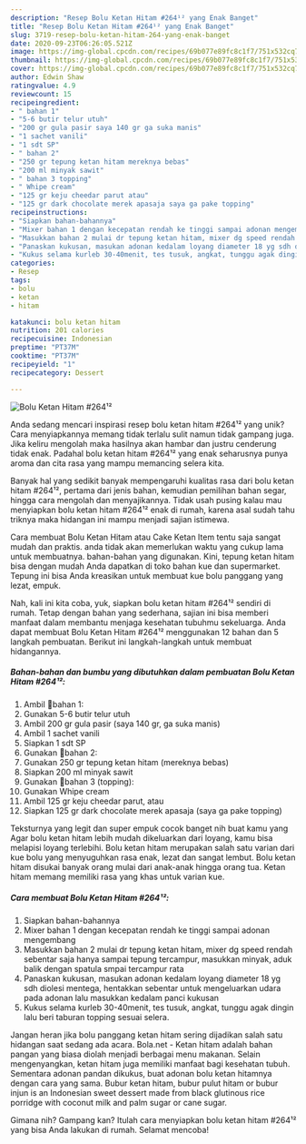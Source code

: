 ```yaml
---
description: "Resep Bolu Ketan Hitam #264¹² yang Enak Banget"
title: "Resep Bolu Ketan Hitam #264¹² yang Enak Banget"
slug: 3719-resep-bolu-ketan-hitam-264-yang-enak-banget
date: 2020-09-23T06:26:05.521Z
image: https://img-global.cpcdn.com/recipes/69b077e89fc8c1f7/751x532cq70/bolu-ketan-hitam-264-foto-resep-utama.jpg
thumbnail: https://img-global.cpcdn.com/recipes/69b077e89fc8c1f7/751x532cq70/bolu-ketan-hitam-264-foto-resep-utama.jpg
cover: https://img-global.cpcdn.com/recipes/69b077e89fc8c1f7/751x532cq70/bolu-ketan-hitam-264-foto-resep-utama.jpg
author: Edwin Shaw
ratingvalue: 4.9
reviewcount: 15
recipeingredient:
- " bahan 1"
- "5-6 butir telur utuh"
- "200 gr gula pasir saya 140 gr ga suka manis"
- "1 sachet vanili"
- "1 sdt SP"
- " bahan 2"
- "250 gr tepung ketan hitam mereknya bebas"
- "200 ml minyak sawit"
- " bahan 3 topping"
- " Whipe cream"
- "125 gr keju cheedar parut atau"
- "125 gr dark chocolate merek apasaja saya ga pake topping"
recipeinstructions:
- "Siapkan bahan-bahannya"
- "Mixer bahan 1 dengan kecepatan rendah ke tinggi sampai adonan mengembang"
- "Masukkan bahan 2 mulai dr tepung ketan hitam, mixer dg speed rendah sebentar saja hanya sampai tepung tercampur, masukkan minyak, aduk balik dengan spatula smpai tercampur rata"
- "Panaskan kukusan, masukan adonan kedalam loyang diameter 18 yg sdh diolesi mentega, hentakkan sebentar untuk mengeluarkan udara pada adonan lalu masukkan kedalam panci kukusan"
- "Kukus selama kurleb 30-40menit, tes tusuk, angkat, tunggu agak dingin lalu beri taburan topping sesuai selera."
categories:
- Resep
tags:
- bolu
- ketan
- hitam

katakunci: bolu ketan hitam 
nutrition: 201 calories
recipecuisine: Indonesian
preptime: "PT37M"
cooktime: "PT37M"
recipeyield: "1"
recipecategory: Dessert

---
```



![Bolu Ketan Hitam #264¹²](https://img-global.cpcdn.com/recipes/69b077e89fc8c1f7/751x532cq70/bolu-ketan-hitam-264-foto-resep-utama.jpg)

Anda sedang mencari inspirasi resep bolu ketan hitam #264¹² yang unik? Cara menyiapkannya memang tidak terlalu sulit namun tidak gampang juga. Jika keliru mengolah maka hasilnya akan hambar dan justru cenderung tidak enak. Padahal bolu ketan hitam #264¹² yang enak seharusnya punya aroma dan cita rasa yang mampu memancing selera kita.

Banyak hal yang sedikit banyak mempengaruhi kualitas rasa dari bolu ketan hitam #264¹², pertama dari jenis bahan, kemudian pemilihan bahan segar, hingga cara mengolah dan menyajikannya. Tidak usah pusing kalau mau menyiapkan bolu ketan hitam #264¹² enak di rumah, karena asal sudah tahu triknya maka hidangan ini mampu menjadi sajian istimewa.

Cara membuat Bolu Ketan Hitam atau Cake Ketan Item tentu saja sangat mudah dan praktis. anda tidak akan memerlukan waktu yang cukup lama untuk membuatnya. bahan-bahan yang digunakan. Kini, tepung ketan hitam bisa dengan mudah Anda dapatkan di toko bahan kue dan supermarket. Tepung ini bisa Anda kreasikan untuk membuat kue bolu panggang yang lezat, empuk.


Nah, kali ini kita coba, yuk, siapkan bolu ketan hitam #264¹² sendiri di rumah. Tetap dengan bahan yang sederhana, sajian ini bisa memberi manfaat dalam membantu menjaga kesehatan tubuhmu sekeluarga. Anda dapat membuat Bolu Ketan Hitam #264¹² menggunakan 12 bahan dan 5 langkah pembuatan. Berikut ini langkah-langkah untuk membuat hidangannya.

<!--inarticleads1-->

##### Bahan-bahan dan bumbu yang dibutuhkan dalam pembuatan Bolu Ketan Hitam #264¹²:

1. Ambil  🌵bahan 1:
1. Gunakan 5-6 butir telur utuh
1. Ambil 200 gr gula pasir (saya 140 gr, ga suka manis)
1. Ambil 1 sachet vanili
1. Siapkan 1 sdt SP
1. Gunakan  🌵bahan 2:
1. Gunakan 250 gr tepung ketan hitam (mereknya bebas)
1. Siapkan 200 ml minyak sawit
1. Gunakan  🌵bahan 3 (topping):
1. Gunakan  Whipe cream
1. Ambil 125 gr keju cheedar parut, atau
1. Siapkan 125 gr dark chocolate merek apasaja (saya ga pake topping)


Teksturnya yang legit dan super empuk cocok banget nih buat kamu yang Agar bolu ketan hitam lebih mudah dikeluarkan dari loyang, kamu bisa melapisi loyang terlebihi. Bolu ketan hitam merupakan salah satu varian dari kue bolu yang menyuguhkan rasa enak, lezat dan sangat lembut. Bolu ketan hitam disukai banyak orang mulai dari anak-anak hingga orang tua. Ketan hitam memang memiliki rasa yang khas untuk varian kue. 

<!--inarticleads2-->

##### Cara membuat Bolu Ketan Hitam #264¹²:

1. Siapkan bahan-bahannya
1. Mixer bahan 1 dengan kecepatan rendah ke tinggi sampai adonan mengembang
1. Masukkan bahan 2 mulai dr tepung ketan hitam, mixer dg speed rendah sebentar saja hanya sampai tepung tercampur, masukkan minyak, aduk balik dengan spatula smpai tercampur rata
1. Panaskan kukusan, masukan adonan kedalam loyang diameter 18 yg sdh diolesi mentega, hentakkan sebentar untuk mengeluarkan udara pada adonan lalu masukkan kedalam panci kukusan
1. Kukus selama kurleb 30-40menit, tes tusuk, angkat, tunggu agak dingin lalu beri taburan topping sesuai selera.


Jangan heran jika bolu panggang ketan hitam sering dijadikan salah satu hidangan saat sedang ada acara. Bola.net - Ketan hitam adalah bahan pangan yang biasa diolah menjadi berbagai menu makanan. Selain mengenyangkan, ketan hitam juga memiliki manfaat bagi kesehatan tubuh. Sementara adonan pandan dikukus, buat adonan bolu ketan hitamnya dengan cara yang sama. Bubur ketan hitam, bubur pulut hitam or bubur injun is an Indonesian sweet dessert made from black glutinous rice porridge with coconut milk and palm sugar or cane sugar. 

Gimana nih? Gampang kan? Itulah cara menyiapkan bolu ketan hitam #264¹² yang bisa Anda lakukan di rumah. Selamat mencoba!
